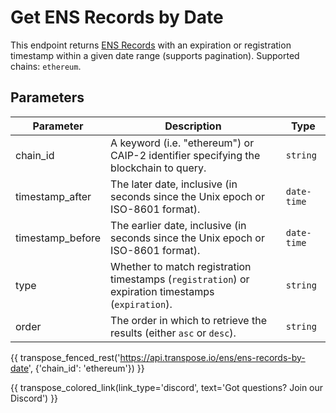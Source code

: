 # Get ENS Records by Date

This endpoint returns [ENS Records](../models/ens_record_model.md) with an expiration or registration timestamp within a given date range (supports pagination). Supported chains: `ethereum`.

## Parameters
| Parameter     | Description                                                                          | Type     | 
|---------------|--------------------------------------------------------------------------------------|----------|
| chain_id      | A keyword (i.e. "ethereum") or CAIP-2 identifier specifying the blockchain to query. | `string` | 
| timestamp_after | The later date, inclusive (in seconds since the Unix epoch or ISO-8601 format).    | `date-time` | 
| timestamp_before | The earlier date, inclusive (in seconds since the Unix epoch or ISO-8601 format).    | `date-time` | 
| type | Whether to match registration timestamps (`registration`) or expiration timestamps (`expiration`).    | `string` | 
| order | The order in which to retrieve the results (either `asc` or `desc`).    | `string` | 

{{ transpose_fenced_rest('https://api.transpose.io/ens/ens-records-by-date', {'chain_id': 'ethereum'}) }}

{{ transpose_colored_link(link_type='discord', text='Got questions?  Join our Discord') }}
